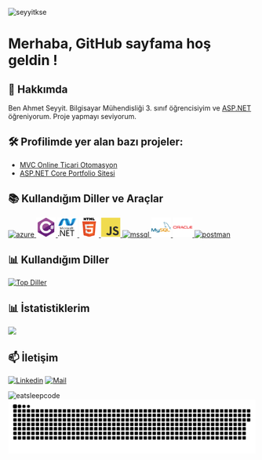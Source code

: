 <p align="left"> 
  <img src="https://komarev.com/ghpvc/?username=seyyitkse&label=Profile%20views&color=0e75b6&style=flat" alt="seyyitkse" /> 
</p>

# Merhaba, GitHub sayfama hoş geldin !

## 🚀 Hakkımda

Ben Ahmet Seyyit. Bilgisayar Mühendisliği 3. sınıf öğrencisiyim ve  [ASP.NET](https://dotnet.microsoft.com/apps/aspnet) öğreniyorum. Proje yapmayı seviyorum.

## 🛠️ Profilimde yer alan bazı projeler:
- [MVC Online Ticari Otomasyon](https://github.com/seyyitkse/MVC_OnlineTicariOtomasyon)
- [ASP.NET Core Portfolio Sitesi](https://github.com/seyyitkse/Core_Portfolio)


## 📚 Kullandığım Diller ve Araçlar

<p align="left"> <a href="https://azure.microsoft.com/en-in/" target="_blank" rel="noreferrer"> <img src="https://www.vectorlogo.zone/logos/microsoft_azure/microsoft_azure-icon.svg" alt="azure" width="40" height="40"/> </a> <a href="https://www.w3schools.com/cs/" target="_blank" rel="noreferrer"> <img src="https://raw.githubusercontent.com/devicons/devicon/master/icons/csharp/csharp-original.svg" alt="csharp" width="40" height="40"/> </a> <a href="https://dotnet.microsoft.com/" target="_blank" rel="noreferrer"> <img src="https://raw.githubusercontent.com/devicons/devicon/master/icons/dot-net/dot-net-original-wordmark.svg" alt="dotnet" width="40" height="40"/> </a> <a href="https://www.w3.org/html/" target="_blank" rel="noreferrer"> <img src="https://raw.githubusercontent.com/devicons/devicon/master/icons/html5/html5-original-wordmark.svg" alt="html5" width="40" height="40"/> </a> <a href="https://developer.mozilla.org/en-US/docs/Web/JavaScript" target="_blank" rel="noreferrer"> <img src="https://raw.githubusercontent.com/devicons/devicon/master/icons/javascript/javascript-original.svg" alt="javascript" width="40" height="40"/> </a> <a href="https://www.microsoft.com/en-us/sql-server" target="_blank" rel="noreferrer"> <img src="https://www.svgrepo.com/show/303229/microsoft-sql-server-logo.svg" alt="mssql" width="40" height="40"/> </a> <a href="https://www.mysql.com/" target="_blank" rel="noreferrer"> <img src="https://raw.githubusercontent.com/devicons/devicon/master/icons/mysql/mysql-original-wordmark.svg" alt="mysql" width="40" height="40"/> </a> <a href="https://www.oracle.com/" target="_blank" rel="noreferrer"> <img src="https://raw.githubusercontent.com/devicons/devicon/master/icons/oracle/oracle-original.svg" alt="oracle" width="40" height="40"/> </a> <a href="https://postman.com" target="_blank" rel="noreferrer"> <img src="https://www.vectorlogo.zone/logos/getpostman/getpostman-icon.svg" alt="postman" width="40" height="40"/> </a> </p>


## 📊 Kullandığım Diller

[![Top Diller](https://github-readme-stats.vercel.app/api/top-langs/?username=seyyitkse&layout=compact&langs_count=8&theme=radical)](https://github.com/anuraghazra/github-readme-stats)

## 📊 İstatistiklerim

<img width=400 src='https://github-readme-streak-stats.herokuapp.com/?user=seyyitkse&theme=vue-dark&hide_border=true' />

## 📫 İletişim

[![Linkedin](https://img.shields.io/badge/Linkedin-000000?style=for-the-badge&logo=Linkedin&logoColor=white)](https://www.linkedin.com/in/ahmet-seyyit-kose/)
[![Mail](https://img.shields.io/badge/E-posta-000000?style=for-the-badge&logo=Microsoft-Outlook&logoColor=white)](mailto:ahmetseyyitkse@outlook.com)


<div align="left">
  <img src="https://github.com/raghavk16/raghavk16/blob/master/giphy.webp" alt="eatsleepcode" width="250" height="250" />
</div>

<picture>
  <source media="(prefers-color-scheme: dark)" srcset="https://raw.githubusercontent.com/seyyitkse/seyyitkse/output/github-contribution-grid-snake-dark.svg">
  <source media="(prefers-color-scheme: light)" srcset="https://raw.githubusercontent.com/seyyitkse/seyyitkse/output/github-contribution-grid-snake.svg">
  <img alt="github contribution grid snake animation" src="https://raw.githubusercontent.com/seyyitkse/seyyitkse/output/github-contribution-grid-snake.svg">
</picture>
